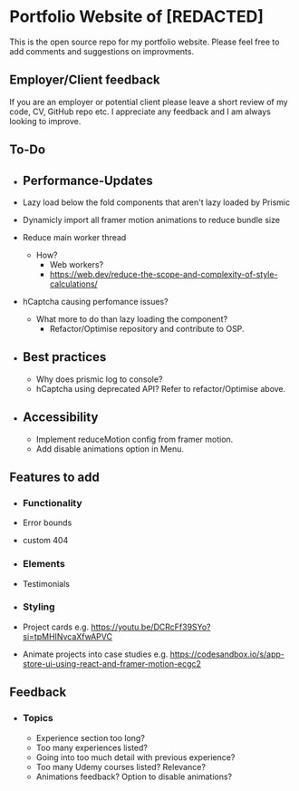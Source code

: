 # Portfolio Website of [REDACTED]
This is the open source repo for my portfolio website. Please feel free to add comments and suggestions on improvments.

## Employer/Client feedback
If you are an employer or potential client please leave a short review of my code, CV, GitHub repo etc. I appreciate any feedback and I am always looking to improve.

## To-Do
- ## Performance-Updates
- Lazy load below the fold components that aren't lazy loaded by Prismic
- Dynamicly import all framer motion animations to reduce bundle size
- Reduce main worker thread
  - How?
      - Web workers?
      - https://web.dev/reduce-the-scope-and-complexity-of-style-calculations/
- hCaptcha causing perfomance issues?
    - What more to do than lazy loading the component?
        - Refactor/Optimise repository and contribute to OSP.

- ## Best practices
    - Why does prismic log to console?
    - hCaptcha using deprecated API? Refer to refactor/Optimise above.
 
- ## Accessibility
    - Implement reduceMotion config from framer motion.
    - Add disable animations option in Menu.
 
## Features to add

- ### Functionality
- Error bounds
- custom 404

- ### Elements
- Testimonials

- ### Styling
- Project cards e.g. https://youtu.be/DCRcFf39SYo?si=tpMHINvcaXfwAPVC
- Animate projects into case studies e.g. https://codesandbox.io/s/app-store-ui-using-react-and-framer-motion-ecgc2

## Feedback
- ### Topics
  - Experience section too long?
  - Too many experiences listed?
  - Going into too much detail with previous experience?
  - Too many Udemy courses listed? Relevance?
  - Animations feedback? Option to disable animations?
